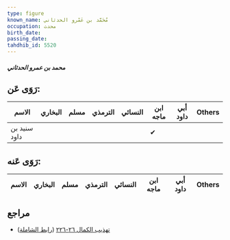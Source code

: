 ```yaml
---
type: figure
known_name: مُحَمَّد بن عَمْرو الحدثاني
occupation: محدث
birth_date:
passing_date:
tahdhib_id: 5520
---
```

##### محمد بن عمرو الحدثاني

## رَوَى عَن:
| الاسم        | البخاري | مسلم | الترمذي | النسائي | ابن ماجه | أبي داود | Others |
| ------------ | ------- | ---- | ------- | ------- | -------- | -------- | ------ |
| سنيد بن داود |         |      |         |         | ✔        |          |        |
## رَوَى عَنه:
| الاسم | البخاري | مسلم | الترمذي | النسائي | ابن ماجه | أبي داود | Others |
| ----- | ------- | ---- | ------- | ------- | -------- | -------- | ------ |
## مراجع
- [تهذيب الكمال ٢٦-٢٢٦](obsidian://open?vault=Tahdhib-al-Kamal&file=Figures/٥٥٢٠-محمد%20بن%20عمرو%20الحدثاني) ([رابط الشاملة](https://shamela.ws/book/3722/13974))